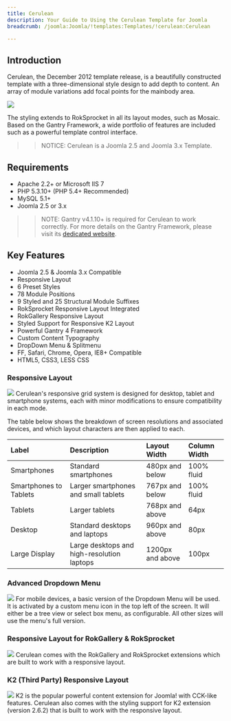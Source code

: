 ```yaml
---
title: Cerulean
description: Your Guide to Using the Cerulean Template for Joomla
breadcrumb: /joomla:Joomla/!templates:Templates/!cerulean:Cerulean

---
```


Introduction
-----
Cerulean, the December 2012 template release, is a beautifully constructed template with a three-dimensional style design to add depth to content. An array of module variations add focal points for the mainbody area.

![][cerulean]

The styling extends to RokSprocket in all its layout modes, such as Mosaic. Based on the Gantry Framework, a wide portfolio of features are included such as a powerful template control interface.

>> NOTICE: Cerulean is a Joomla 2.5 and Joomla 3.x Template.

Requirements
-----
* Apache 2.2+ or Microsoft IIS 7
* PHP 5.3.10+ (PHP 5.4+ Recommended)
* MySQL 5.1+
* Joomla 2.5 or 3.x

>> NOTE: Gantry v4.1.10+ is required for Cerulean to work correctly. For more details on the Gantry Framework, please visit its [dedicated website](http://www.gantry-framework.org/).

Key Features
-----
* Joomla 2.5 & Joomla 3.x Compatible
* Responsive Layout
* 6 Preset Styles
* 78 Module Positions
* 9 Styled and 25 Structural Module Suffixes
* RokSprocket Responsive Layout Integrated
* RokGallery Responsive Layout
* Styled Support for Responsive K2 Layout
* Powerful Gantry 4 Framework
* Custom Content Typography
* DropDown Menu & Splitmenu
* FF, Safari, Chrome, Opera, IE8+ Compatible
* HTML5, CSS3, LESS CSS

### Responsive Layout
![][responsive]
Cerulean's responsive grid system is designed for desktop, tablet and smartphone systems, each with minor modifications to ensure compatibility in each mode.

The table below shows the breakdown of screen resolutions and associated devices, and which layout characters are then applied to each.

| Label                  | Description                                | Layout Width     | Column Width |  
| :--------------------- | :----------------------------------------- | :--------------- | :----------- |  
| Smartphones            | Standard smartphones                       | 480px and below  | 100% fluid   |  
| Smartphones to Tablets | Larger smartphones and small tablets       | 767px and below  | 100% fluid   |  
| Tablets                | Larger tablets                             | 768px and above  | 64px         |  
| Desktop                | Standard desktops and laptops              | 960px and above  | 80px         |  
| Large Display          | Large desktops and high-resolution laptops | 1200px and above | 100px        | 

### Advanced Dropdown Menu
![][dropdown]
For mobile devices, a basic version of the Dropdown Menu will be used. It is activated by a custom menu icon in the top left of the screen. It will either be a tree view or select box menu, as configurable. All other sizes will use the menu's full version.

### Responsive Layout for RokGallery & RokSprocket
![][rokgallery]
Cerulean comes with the RokGallery and RokSprocket extensions which are built to work with a responsive layout.

### K2 (Third Party) Responsive Layout
![][k2]
K2 is the popular powerful content extension for Joomla! with CCK-like features. Cerulean also comes with the styling support for K2 extension (version 2.6.2) that is built to work with the responsive layout.

[gantry]: http://www.gantry-framework.org/
[cerulean]: assets/cerulean2.jpeg
[responsive]: assets/responsive.jpg
[rokgallery]: assets/rokgallery.jpg
[dropdown]: assets/dropdown.jpg
[filezilla]: https://filezilla-project.org
[launcher]: ../../start/rocketlauncher.md
[strips]: assets/strips.jpg
[k2]: assets/k2.jpg